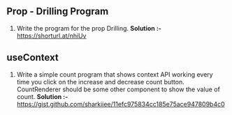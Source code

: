 
## Prop - Drilling Program

1. Write the program for the prop Drilling.
**Solution :-** https://shorturl.at/nhiUv
## useContext

1. Write a simple count program that shows context API working every time you click on the increase and decrease count button. CountRenderer should be some other component to show the value of count.
**Solution :-** https://gist.github.com/sharkiiee/11efc975834cc185e75ace947809b4c0
